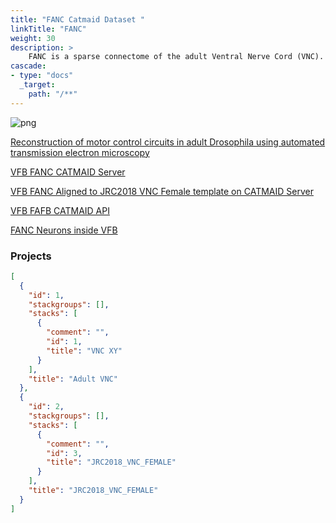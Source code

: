 ```yaml
---
title: "FANC Catmaid Dataset "
linkTitle: "FANC"
weight: 30
description: >
    FANC is a sparse connectome of the adult Ventral Nerve Cord (VNC). Reconstruction of motor control circuits in adult Drosophila using automated transmission electron microscopy; Jasper S. Phelps, David Grant Colburn Hildebrand, Brett J. Graham, Aaron T. Kuan, Logan A. Thomas, Tri M. Nguyen, Julia Buhmann, Anthony W. Azevedo, Anne Sustar, Sweta Agrawal, Mingguan Liu, Brendan L. Shanny, Jan Funke, John C. Tuthill, and Wei-Chung Allen Lee. https://doi.org/10.1016/j.cell.2020.12.013 
cascade:
- type: "docs"
  _target:
    path: "/**"
---
```


![png](https://flyemdev.mrc-lmb.cam.ac.uk/vnc1/2199/small.jpg)

[Reconstruction of motor control circuits in adult Drosophila using automated transmission electron microscopy](https://www.lee.hms.harvard.edu/phelps-hildebrand-graham-et-al-2021)

[VFB FANC CATMAID Server](https://fanc.catmaid.virtualflybrain.org/?pid=1&zp=55260&yp=512482.5999999994&xp=173092.19999999998&tool=tracingtool&sid0=1&s0=9&help=true&layout=h(XY,%20%7B%20type:%20%22neuron-search%22,%20id:%20%22neuron-search-1%22,%20options:%20%7B%22annotation-name%22:%20%22publication%22%7D%7D,%200.6))

[VFB FANC Aligned to JRC2018 VNC Female template on CATMAID Server](https://fanc.catmaid.virtualflybrain.org/?pid=2&zp=71600&yp=316800&xp=164400&tool=tracingtool&sid0=3&s0=1&help=true&layout=h(XY,%20%7B%20type:%20%22neuron-search%22,%20id:%20%22neuron-search-1%22,%20options:%20%7B%22annotation-name%22:%20%22publication%22%7D%7D,%200.6))


[VFB FAFB CATMAID API](https://fanc.catmaid.virtualflybrain.org/apis/)

[FANC Neurons inside VFB](https://v2.virtualflybrain.org/org.geppetto.frontend/geppetto?i=VFB_00200000&q=Maniates_Selvin2020,DatasetImages)


### Projects

```json
[
  {
    "id": 1,
    "stackgroups": [],
    "stacks": [
      {
        "comment": "",
        "id": 1,
        "title": "VNC XY"
      }
    ],
    "title": "Adult VNC"
  },
  {
    "id": 2,
    "stackgroups": [],
    "stacks": [
      {
        "comment": "",
        "id": 3,
        "title": "JRC2018_VNC_FEMALE"
      }
    ],
    "title": "JRC2018_VNC_FEMALE"
  }
]
```

